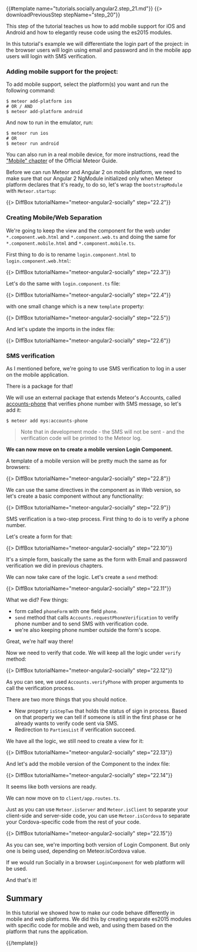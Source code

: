 {{#template name="tutorials.socially.angular2.step_21.md"}}
{{> downloadPreviousStep stepName="step_20"}}

This step of the tutorial teaches us how to add mobile support for iOS and Android and how to elegantly reuse code using the es2015 modules.

In this tutorial's example we will differentiate the login part of the project: in the browser users will login using email and password and in the mobile app users will login with SMS verification.

### Adding mobile support for the project:

To add mobile support, select the platform(s) you want and run the following command:

    $ meteor add-platform ios
    # OR / AND
    $ meteor add-platform android

And now to run in the emulator, run:

    $ meteor run ios
    # OR
    $ meteor run android

You can also run in a real mobile device, for more instructions, read the ["Mobile" chapter](http://guide.meteor.com/mobile.html) of the Official Meteor Guide.

Before we can run Meteor and Angular 2 on mobile platform, we need to make sure that our Angular 2 NgModule initialized only when Meteor platform declares that it's ready, to do so, let's wrap the `bootstrapModule` with `Meteor.startup`:

{{> DiffBox tutorialName="meteor-angular2-socially" step="22.2"}}

### Creating Mobile/Web Separation

We're going to keep the view and the component for the web under `*.component.web.html` and `*.component.web.ts` and doing the same for `*.component.mobile.html` and `*.component.mobile.ts`.

First thing to do is to rename `login.component.html` to `login.component.web.html`:

{{> DiffBox tutorialName="meteor-angular2-socially" step="22.3"}}

Let's do the same with `login.component.ts` file:

{{> DiffBox tutorialName="meteor-angular2-socially" step="22.4"}}

with one small change which is a new `template` property:

{{> DiffBox tutorialName="meteor-angular2-socially" step="22.5"}}

And let's update the imports in the index file:

{{> DiffBox tutorialName="meteor-angular2-socially" step="22.6"}}

### SMS verification

As I mentioned before, we're going to use SMS verification to log in a user on the mobile application.

There is a package for that!

We will use an external package that extends Meteor's Accounts, called [accounts-phone](https://atmospherejs.com/okland/accounts-phone) that verifies phone number with SMS message, so let's add it:

    $ meteor add mys:accounts-phone

> Note that in development mode - the SMS will not be sent - and the verification code will be printed to the Meteor log.

**We can now move on to create a mobile version Login Component.**

A template of a mobile version will be pretty much the same as for browsers:

{{> DiffBox tutorialName="meteor-angular2-socially" step="22.8"}}

We can use the same directives in the component as in Web version, so let's create a basic component without any functionality:

{{> DiffBox tutorialName="meteor-angular2-socially" step="22.9"}}

SMS verification is a two-step process. First thing to do is to verify a phone number.

Let's create a form for that:

{{> DiffBox tutorialName="meteor-angular2-socially" step="22.10"}}

It's a simple form, basically the same as the form with Email and password verification we did in previous chapters.

We can now take care of the logic. Let's create a `send` method:

{{> DiffBox tutorialName="meteor-angular2-socially" step="22.11"}}

What we did? Few things:

* form called `phoneForm` with one field `phone`.
* `send` method that calls `Accounts.requestPhoneVerification` to verify phone number and to send SMS with verification code.
* we're also keeping phone number outside the form's scope.

Great, we're half way there!

Now we need to verify that code. We will keep all the logic under `verify` method:

{{> DiffBox tutorialName="meteor-angular2-socially" step="22.12"}}

As you can see, we used `Accounts.verifyPhone` with proper arguments to call the verification process.

There are two more things that you should notice.

* New property `isStepTwo` that holds the status of sign in process. Based on that property we can tell if someone is still in the first phase or he already wants to verify code sent via SMS.
* Redirection to `PartiesList` if verification succeed.

We have all the logic, we still need to create a view for it:

{{> DiffBox tutorialName="meteor-angular2-socially" step="22.13"}}

And let's add the mobile version of the Component to the index file:

{{> DiffBox tutorialName="meteor-angular2-socially" step="22.14"}}

It seems like both versions are ready.

We can now move on to `client/app.routes.ts`.

Just as you can use `Meteor.isServer` and `Meteor.isClient` to separate your client-side and server-side code, you can use `Meteor.isCordova` to separate your Cordova-specific code from the rest of your code.

{{> DiffBox tutorialName="meteor-angular2-socially" step="22.15"}}

As you can see, we're importing both version of Login Component. But only one is being used, depending on Meteor.isCordova value.

If we would run Socially in a browser `LoginComponent` for web platform will be used.

And that's it!


## Summary

In this tutorial we showed how to make our code behave differently in mobile and web platforms. We did this by creating separate es2015 modules with specific code for mobile and web, and using them based on the platform that runs the application.

{{/template}}
